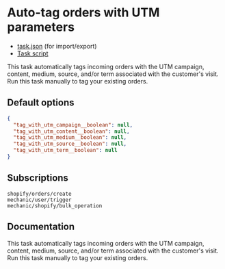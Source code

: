 # Auto-tag orders with UTM parameters

* [task.json](../../tasks/auto-tag-orders-with-utm-parameters.json) (for import/export)
* [Task script](./script.liquid)

This task automatically tags incoming orders with the UTM campaign, content, medium, source, and/or term associated with the customer's visit. Run this task manually to tag your existing orders.

## Default options

```json
{
  "tag_with_utm_campaign__boolean": null,
  "tag_with_utm_content__boolean": null,
  "tag_with_utm_medium__boolean": null,
  "tag_with_utm_source__boolean": null,
  "tag_with_utm_term__boolean": null
}
```

## Subscriptions

```liquid
shopify/orders/create
mechanic/user/trigger
mechanic/shopify/bulk_operation
```

## Documentation

This task automatically tags incoming orders with the UTM campaign, content, medium, source, and/or term associated with the customer's visit. Run this task manually to tag your existing orders.
